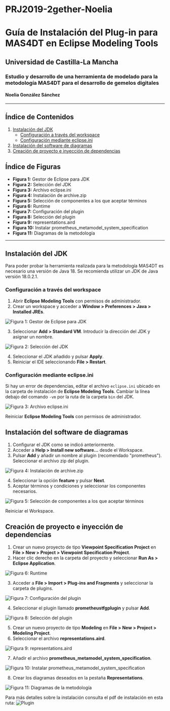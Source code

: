 # PRJ2019-2gether-Noelia
# Guía de Instalación del Plug-in para MAS4DT en Eclipse Modeling Tools

## Universidad de Castilla-La Mancha

### Estudio y desarrollo de una herramienta de modelado para la metodología MAS4DT para el desarrollo de gemelos digitales

#### Noelia González Sánchez

---

## Índice de Contenidos

1. [Instalación del JDK](#instalación-del-jdk)
   - [Configuración a través del workspace](#configuración-a-través-del-workspace)
   - [Configuración mediante eclipse.ini](#configuración-mediante-eclipseini)
2. [Instalación del software de diagramas](#instalación-del-software-de-diagramas)
3. [Creación de proyecto e inyección de dependencias](#creación-de-proyecto-e-inyección-de-dependencias)

## Índice de Figuras

- **Figura 1:** Gestor de Eclipse para JDK
- **Figura 2:** Selección del JDK
- **Figura 3:** Archivo eclipse.ini
- **Figura 4:** Instalación de archive.zip
- **Figura 5:** Selección de componentes a los que aceptar términos
- **Figura 6:** Runtime
- **Figura 7:** Configuración del plugin
- **Figura 8:** Selección del plugin
- **Figura 9:** representations.aird
- **Figura 10:** Instalar prometheus_metamodel_system_specification
- **Figura 11:** Diagramas de la metodología

---

## Instalación del JDK

Para poder probar la herramienta realizada para la metodología MAS4DT es necesario una versión de Java 18. Se recomienda utilizar un JDK de Java versión 18.0.2.1.

### Configuración a través del workspace

1. Abrir **Eclipse Modeling Tools** con permisos de administrador.
2. Crear un workspace y acceder a **Window > Preferences > Java > Installed JREs**.

![Figura 1: Gestor de Eclipse para JDK](https://github.com/UCLM-LoUISE/PRJ2019-2gether-Noelia/blob/main/Images%20Plugin_Readme/1_Gestor%20de%20Eclipse%20para%20JDK.png)

3. Seleccionar **Add > Standard VM**. Introducir la dirección del JDK y asignar un nombre.

![Figura 2: Selección del JDK](https://github.com/UCLM-LoUISE/PRJ2019-2gether-Noelia/blob/main/Images%20Plugin_Readme/2_Seleccion%20del%20JDK.PNG)

4. Seleccionar el JDK añadido y pulsar **Apply**.
5. Reiniciar el IDE seleccionando **File > Restart**.

### Configuración mediante eclipse.ini

Si hay un error de dependencias, editar el archivo `eclipse.ini` ubicado en la carpeta de instalación de **Eclipse Modeling Tools**. Cambiar la línea debajo del comando `-vm` por la ruta de la carpeta `bin` del JDK.

![Figura 3: Archivo eclipse.ini](https://github.com/UCLM-LoUISE/PRJ2019-2gether-Noelia/blob/main/Images%20Plugin_Readme/3_Archivo%20eclipse_ini.PNG
)

Reiniciar **Eclipse Modeling Tools** con permisos de administrador.

## Instalación del software de diagramas

1. Configurar el JDK como se indicó anteriormente.
2. Acceder a **Help > Install new software…** desde el Workspace.
3. Pulsar **Add** y añadir un nombre al plugin (recomendado "prometheus"). Seleccionar el archivo zip del plugin.

![Figura 4: Instalación de archive.zip](https://github.com/UCLM-LoUISE/PRJ2019-2gether-Noelia/blob/main/Images%20Plugin_Readme/4_Instalacion%20archive_zip.PNG
)

4. Seleccionar la opción **feature** y pulsar **Next**.
5. Aceptar términos y condiciones y seleccionar los componentes necesarios.

![Figura 5: Selección de componentes a los que aceptar términos](https://github.com/UCLM-LoUISE/PRJ2019-2gether-Noelia/blob/main/Images%20Plugin_Readme/5_%20Seleccion%20de%20componentes%20a%20los%20que%20aceptar%20terminos.PNG
)

Reiniciar el Workspace.

## Creación de proyecto e inyección de dependencias

1. Crear un nuevo proyecto de tipo **Viewpoint Specification Project** en **File > New > Project > Viewpoint Specification Project**.
2. Hacer clic derecho en la carpeta del proyecto y seleccionar **Run As > Eclipse Application**.

![Figura 6: Runtime](https://github.com/UCLM-LoUISE/PRJ2019-2gether-Noelia/blob/main/Images%20Plugin_Readme/6_Runtime.PNG
)

3. Acceder a **File > Import > Plug-ins and Fragments** y seleccionar la carpeta de plugins.

![Figura 7: Configuración del plugin](https://github.com/UCLM-LoUISE/PRJ2019-2gether-Noelia/blob/main/Images%20Plugin_Readme/7_Configuracion%20del%20plugin.PNG
)

4. Seleccionar el plugin llamado **prometheustfgplugin** y pulsar **Add**.

![Figura 8: Selección del plugin](https://github.com/UCLM-LoUISE/PRJ2019-2gether-Noelia/blob/main/Images%20Plugin_Readme/8_Representations_aird.png
)

5. Crear un nuevo proyecto de tipo **Modeling** en **File > New > Project > Modeling Project**.
6. Seleccionar el archivo **representations.aird**.

![Figura 9: representations.aird](https://github.com/UCLM-LoUISE/PRJ2019-2gether-Noelia/blob/main/Images%20Plugin_Readme/9_Seleccion%20del%20plugin.PNG
)

7. Añadir el archivo **prometheus_metamodel_system_specification**.

![Figura 10: Instalar prometheus_metamodel_system_specification](https://github.com/UCLM-LoUISE/PRJ2019-2gether-Noelia/blob/main/Images%20Plugin_Readme/10_Instalar%20prometheus_metamodel_system_specification.PNG
)

8. Crear los diagramas deseados en la pestaña **Representations**.

![Figura 11: Diagramas de la metodología](https://github.com/UCLM-LoUISE/PRJ2019-2gether-Noelia/blob/main/Images%20Plugin_Readme/11_Diagramas%20de%20la%20metodologia.PNG
)

Para más detalles sobre la instalación consulta el pdf de instalación en esta ruta: ![Plugin](https://github.com/UCLM-LoUISE/PRJ2019-2gether-Noelia/tree/main/Plugin%20instalable)
